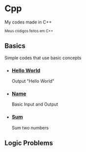 # **Cpp**
My codes made in C++

<sup>Meus códigos feitos em C++</sup>

## Basics
Simple codes that use basic concepts

- ### [Hello World](Basics/HelloWorld.cpp)
  Output "Hello World"
- ### [Name](Basics/Name.cpp)
  Basic Input and Output
- ### [Sum](Basics/Sum.cpp)
  Sum two numbers

## Logic Problems


<!--Tutorial de formatação do README
Formatação:
  Títulos(# texto) quanto mais # menor a prioridade do título
  Negrito(**texto**)
  Itálico(*texto*)
  Negrito+Itálico(***texto***)
  Tachado(~~texto~~)
  Subscrito(<sub>texto</sub>)
  Sobrescrito(<sup>texto</sup>)
Citação:
  > texto
Código:
  'código de uma linha'
  '''
  codigo
  de varias
  linhas
  '''
Link:
  [texto clicável](link que ele leva) Link pode ser o endereço de algum arquivo
  ![nome de imagem](link de uma imagem) Mostrar imagens
Listas:
  - texto
    1. texto (Essa lista está dentro da anterior)
  Lista de tarefas:
  - [x] texto
  - [ ] texto
Menções:
  @Nick
Emojis:
  :codigodoemoji:
  Link dos códigos https://github.com/ikatyang/emoji-cheat-sheet/blob/master/README.md
Rodapé:
  [^1] Cria link para uma linha no rodapé
  No rodapé:
    [^1]: texto que o link leva
Alertas:
  > [!NOTE]
  > Texto em nota
  > [!IMPORTANT]
  > Texto importante
  > [!WARNING]
  > Texto de aviso
-->
